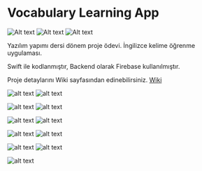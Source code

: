 # Vocabulary Learning App


![Alt text](https://svgshare.com/i/BpM.svg)
![Alt text](https://svgshare.com/i/BoL.svg)
![Alt text](https://svgshare.com/i/Bot.svg)


Yazılım yapımı dersi dönem proje ödevi. İngilizce kelime öğrenme uygulaması.

Swift ile kodlanmıştır, Backend olarak Firebase kullanılmıştır.

Proje detaylarını Wiki sayfasından edinebilirsiniz. [Wiki](https://github.com/yusufozgul/Vocabulary-Learning-App/wiki)



![alt text](https://github.com/yusufozgul/Vocabulary-Learning-App/blob/master/SS/SS1.png)
![alt text](https://github.com/yusufozgul/Vocabulary-Learning-App/blob/master/SS/SS2.png)

![alt text](https://github.com/yusufozgul/Vocabulary-Learning-App/blob/master/SS/SS4.png)
![alt text](https://github.com/yusufozgul/Vocabulary-Learning-App/blob/master/SS/SS5.png)

![alt text](https://github.com/yusufozgul/Vocabulary-Learning-App/blob/master/SS/SS6.png)
![alt text](https://github.com/yusufozgul/Vocabulary-Learning-App/blob/master/SS/SS7.png)

![alt text](https://github.com/yusufozgul/Vocabulary-Learning-App/blob/master/SS/SS8.png)
![alt text](https://github.com/yusufozgul/Vocabulary-Learning-App/blob/master/SS/SS9.png)

![alt text](https://github.com/yusufozgul/Vocabulary-Learning-App/blob/master/SS/SS10.png)
![alt text](https://github.com/yusufozgul/Vocabulary-Learning-App/blob/master/SS/SS11.png)

![alt text](https://github.com/yusufozgul/Vocabulary-Learning-App/blob/master/SS/SS12.png)
